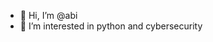 - 👋 Hi, I’m @abi
- 👀 I’m interested in python and cybersecurity

<!---
its-me-abi/its-me-abi is a ✨ special ✨ repository because its `README.md` (this file) appears on your GitHub profile.
You can click the Preview link to take a look at your changes.
--->
